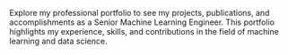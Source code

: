 Explore my professional portfolio to see my projects, publications, and accomplishments as a Senior Machine Learning Engineer. This portfolio highlights my experience, skills, and contributions in the field of machine learning and data science.
